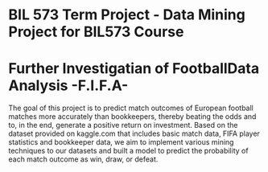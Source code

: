 # BIL 573 Term Project - Data Mining Project for BIL573 Course
# Further Investigatian of FootballData Analysis -F.I.F.A-

The goal of this project is to predict match outcomes of European football matches more accurately than bookkeepers, thereby beating the odds and to, in the end, generate a positive return on investment. Based on the dataset provided on kaggle.com that includes basic match data, FIFA player statistics and bookkeeper data, we aim to implement various mining techniques to our datasets and built a model to predict the probability of each match outcome as win, draw, or defeat. 
